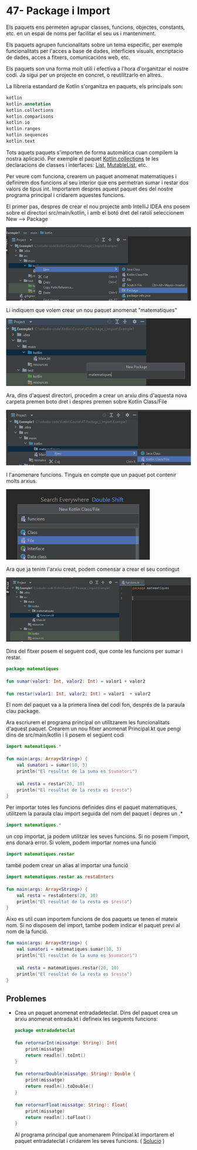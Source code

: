 # 47- Package i Import

Els paquets ens permeten agrupar classes, funcions, objectes, constants, etc. en un espai de noms per facilitar el seu us i manteniment.

Els paquets agrupen funcionalitats sobre un tema especific, per exemple funcionalitats per l'acces a base de dades, interficies visuals, encriptacio de dades, acces a fitxers, comunicacións web, etc.

Els paquets son una forma molt utili i efectiva a l'hora d'organitzar el nostre codi. Ja sigui per un projecte en concret, o reutilitzarlo en altres.

La llibreria estandard de Kotlin s'organitza en paquets, els principals son:

```kotlin
kotlin
kotlin.annotation
kotlin.collections
kotlin.comparisons
kotlin.io
kotlin.ranges
kotlin.sequences
kotlin.text
```

Tots aquets paquets s'importen de forma automàtica cuan compilem la nostra aplicació. Per exemple el paquet [Kotlin.collections](https://kotlinlang.org/api/latest/jvm/stdlib/kotlin.collections/) te les declaracions de classes i interfaces: [List](https://kotlinlang.org/api/latest/jvm/stdlib/kotlin.collections/-list.html), [MutableList](https://kotlinlang.org/api/latest/jvm/stdlib/kotlin.collections/-mutable-list.html), etc.

Per veure com funciona, crearem un paquet anomenat matematiques i definirem dos funcions al seu interior que ens permetran sumar i restar dos valors de tipus int. Importarem despres aquest paquet des del nostre programa principal i cridarem aquestes funcions.

El primer pas, despres de crear el nou projecte amb IntelliJ IDEA ens posem sobre el directori src/main/kotlin, i amb el botó dret del ratolí seleccionem New --> Package

![IMG](https://github.com/marcmoiagese/curskotlin/blob/master/47-Package_i_Import/img/1.jpg)

Li indiquem que volem crear un nou paquet anomenat "matematiques"

![IMG](https://github.com/marcmoiagese/curskotlin/blob/master/47-Package_i_Import/img/2.jpg)

Ara, dins d'aquest directori, procedim a crear un arxiu dins d'aquesta nova carpeta premen boto dret i despres premen sobre Kotlin Class/File

![IMG](https://github.com/marcmoiagese/curskotlin/blob/master/47-Package_i_Import/img/3.jpg)

I l'anomenare funcions. Tinguis en compte que un paquet pot contenir molts arxius.

![IMG](https://github.com/marcmoiagese/curskotlin/blob/master/47-Package_i_Import/img/4.jpg)

Ara que ja tenim l'arxiu creat, podem comensar a crear el seu contingut

![IMG](https://github.com/marcmoiagese/curskotlin/blob/master/47-Package_i_Import/img/5.jpg)

Dins del fitxer posem el seguent codi, que conte les funcions per sumar i restar.

```kotlin
package matematiques

fun sumar(valor1: Int, valor2: Int) = valor1 + valor2

fun restar(valor1: Int, valor2: Int) = valor1  + valor2
```

El nom del paquet va a la primera línea del codi fon, després de la paraula clau package.

Ara escriurem el programa principal on utilitzarem les funcionalitats d'aquest paquet. Crearem un nou fitxer anomenat Principal.kt que pengi dins de src/main/kotlin i li posem el següent codi

```kotlin
import matematiques.*

fun main(args: Array<String>) {
    val sumatori = sumar(10, 3)
    println("El resultat de la suma es $sumatori")

    val resta = restar(20, 10)
    println("El resultat de la resta es $resta")
}
```

Per importar totes les funcions definides dins el paquet matematiques, utilitzem la paraula clau import seguida del nom del paquet i depres un .*

```kotlin
import matematiques.*
```

un cop importat, ja podem utilitzar les seves funcions. Si no posem l'import, ens donarà error. Si volem, podem importar nomes una funció 

```kotlin
import matematiques.restar
```

també podem crear un alias al importar una funció

```kotlin
import matematiques.restar as restaEnters

fun main(args: Array<String>) {
    val resta = restaEnters(20, 10)
    println("El resultat de la resta es $resta")
}
```

Aixo es util cuan importem funcions de dos paquets ue tenen el mateix nom. Si no disposem del import, tambe podem indicar el paquet previ al nom de la funció.

```kotlin
fun main(args: Array<String>) {
    val sumatori = matematiques.sumar(10, 3)
    println("El resultat de la suma es $sumatori")

    val resta = matematiques.restar(20, 10)
    println("El resultat de la resta es $resta")
}
```

## Problemes

- Crea un paquet anomenat entradadeteclat. Dins del paquet crea un arxiu anomenat entrada.kt i defineix les seguents funcions:

  ```kotlin
  package entradadeteclat
  
  fun retornarInt(missatge: String): Int{
      print(missatge)
      return readln().toInt()
  }
  
  fun retornarDouble(missatge: String): Double {
      print(missatge)
      return readln().toDouble()
  }

  fun retornarFloat(missatge: String): Float{
      print(missatge)
      return readln().toFloat()
  }
  ```

  Al programa principal que anomenarem Principal.kt importarem el paquet entradateclat i cridarem les seves funcions. ( [Solucio](https://github.com/marcmoiagese/curskotlin/blob/master/47-Package_i_Import/Problema1/src/main/kotlin/Principal.kt) )
